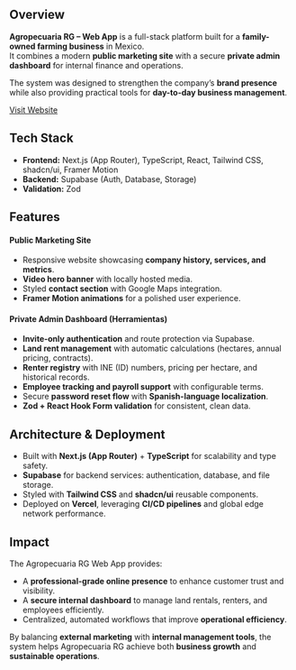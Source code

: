 ## Overview
**Agropecuaria RG – Web App** is a full-stack platform built for a **family-owned farming business** in Mexico.  
It combines a modern **public marketing site** with a secure **private admin dashboard** for internal finance and operations.  

The system was designed to strengthen the company’s **brand presence** while also providing practical tools for **day-to-day business management**.

[Visit Website](https://agropecuariarg.vercel.app/)

## Tech Stack
- **Frontend:** Next.js (App Router), TypeScript, React, Tailwind CSS, shadcn/ui, Framer Motion  
- **Backend:** Supabase (Auth, Database, Storage)  
- **Validation:** Zod  

## Features

####  Public Marketing Site
- Responsive website showcasing **company history, services, and metrics**.  
- **Video hero banner** with locally hosted media.  
- Styled **contact section** with Google Maps integration.  
- **Framer Motion animations** for a polished user experience.  

####  Private Admin Dashboard (Herramientas)
- **Invite-only authentication** and route protection via Supabase.  
- **Land rent management** with automatic calculations (hectares, annual pricing, contracts).  
- **Renter registry** with INE (ID) numbers, pricing per hectare, and historical records.  
- **Employee tracking and payroll support** with configurable terms.  
- Secure **password reset flow** with **Spanish-language localization**.  
- **Zod + React Hook Form validation** for consistent, clean data.  

## Architecture & Deployment
- Built with **Next.js (App Router)** + **TypeScript** for scalability and type safety.  
- **Supabase** for backend services: authentication, database, and file storage.  
- Styled with **Tailwind CSS** and **shadcn/ui** reusable components.  
- Deployed on **Vercel**, leveraging **CI/CD pipelines** and global edge network performance.  

## Impact
The Agropecuaria RG Web App provides:  
- A **professional-grade online presence** to enhance customer trust and visibility.  
- A **secure internal dashboard** to manage land rentals, renters, and employees efficiently.  
- Centralized, automated workflows that improve **operational efficiency**.  

By balancing **external marketing** with **internal management tools**, the system helps Agropecuaria RG achieve both **business growth** and **sustainable operations**.  

